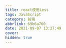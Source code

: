 ```yaml
---
title: react使用Less
tags: JavaScript
category: 前端
abbrlink: 69b6a760
date: 2021-09-07 13:27:49
cover:
hidden: true
---
```

